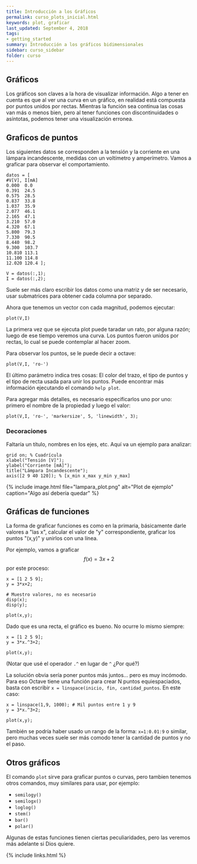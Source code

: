 ```yaml
---
title: Introducción a los Gráficos
permalink: curso_plots_inicial.html
keywords: plot, graficar
last_updated: September 4, 2018
tags:
- getting_started
summary: Introducción a los gráficos bidimensionales
sidebar: curso_sidebar
folder: curso
---
```


## Gráficos
Los gráficos son claves a la hora de visualizar información. Algo a tener
en cuenta es que al ver una curva en un gráfico, en realidad está compuesta
por puntos unidos por rectas. Mientras la función sea continua las cosas van
más o menos bien, pero al tener funciones con discontinuidades o asíntotas,
podemos tener una visualización erronea.

## Graficos de puntos
Los siguientes datos se corresponden a la tensión y la corriente en una lámpara
incandescente, medidas con un voltímetro y amperímetro. Vamos a graficar para
observar el comportamiento.

```
datos = [
#V[V], I[mA]
0.000  0.0
0.391  24.5
0.575  28.5
0.837  33.8
1.037  35.9
2.077  46.1
2.165  47.1
3.210  57.0
4.320  67.1
5.800  79.3
7.330  90.5
8.440  98.2
9.300  103.7
10.810 113.1
11.100 114.8
12.020 120.4 ];

V = datos(:,1);
I = datos(:,2);
```

Suele ser más claro escribir los datos como una matriz y de ser necesario,
usar submatrices para obtener cada columna por separado.


Ahora que tenemos un vector con cada magnitud, podemos ejecutar:

```
plot(V,I)
```

La primera vez que se ejecuta plot puede taradar un rato, por alguna razón;
luego de ese tiempo veremos una curva. Los puntos fueron unidos por rectas,
lo cual se puede contemplar al hacer zoom.

Para observar los puntos, se le puede decir a octave:

```
plot(V,I, 'ro-')
```

El último parámetro indica tres cosas: El color del trazo, el tipo de puntos
y el tipo de recta usada para unir los puntos. Puede encontrar más información
ejecutando el comando ``help plot``.

Para agregar más detalles, es necesario especificarlos uno por uno: primero el
nombre de la propiedad y luego el valor:

```
plot(V,I, 'ro-', 'markersize', 5, 'linewidth', 3);
```

### Decoraciones
Faltaría un título, nombres en los ejes, etc. Aquí va un ejemplo para analizar:

```
grid on; % Cuadrícula
xlabel("Tensión [V]");
ylabel("Corriente [mA]");
title("Lámpara Incandescente");
axis([2 9 40 120]); % [x_min x_max y_min y_max]
```


{% include image.html file="lampara_plot.png" alt="Plot de ejemplo" caption="Algo así debería quedar" %}




## Gráficas de funciones
La forma de graficar funciones es como en la primaria, básicamente darle valores
a "las x", calcular el valor de "y" correspondiente, graficar los puntos "(x,y)"
y unirlos con una línea.

Por ejemplo, vamos a graficar $$f(x) = 3x+2$$ por este proceso:

```
x = [1 2 5 9];
y = 3*x+2;

# Muestro valores, no es necesario
disp(x);
disp(y);

plot(x,y);
```

Dado que es una recta, el gráfico es bueno. No ocurre lo mismo siempre:
```
x = [1 2 5 9];
y = 3*x.^3+2;

plot(x,y);
```

(Notar que usé el operador ``.^`` en lugar de ``^`` ¿Por qué?)


La solución obvia sería poner puntos más juntos... pero es muy incómodo.
Para eso Octave tiene una función para crear N puntos equiespaciados,
basta con escribir ``x = linspace(inicio, fin, cantidad_puntos``.
En este caso:

```
x = linspace(1,9, 1000); # Mil puntos entre 1 y 9
y = 3*x.^3+2;

plot(x,y);
```

También se podría haber usado un rango de la forma: ``x=1:0.01:9``
o similar, pero muchas veces suele ser más comodo tener la cantidad
de puntos y no el paso.

## Otros gráficos
El comando ``plot`` sirve para graficar puntos o curvas, pero tambien tenemos
otros comandos, muy similares para usar, por ejemplo:

  - ``semilogy()``
  - ``semilogx()``
  - ``loglog()``
  - ``stem()``
  - ``bar()``
  - ``polar()``

Algunas de estas funciones tienen ciertas peculiaridades, pero las veremos
más adelante si Dios quiere.

{% include links.html %}
